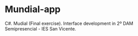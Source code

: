 # Mundial-app
C#. Mudial (Final exercise). Interface development in 2º DAM Semipresencial - IES San Vicente.
